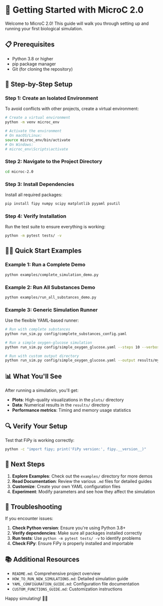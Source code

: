 # 🚀 Getting Started with MicroC 2.0

Welcome to MicroC 2.0! This guide will walk you through setting up and running your first biological simulation.

## 📋 Prerequisites

- Python 3.8 or higher
- pip package manager
- Git (for cloning the repository)

## 🔧 Step-by-Step Setup

### Step 1: Create an Isolated Environment

To avoid conflicts with other projects, create a virtual environment:

```bash
# Create a virtual environment
python -m venv microc_env

# Activate the environment
# On macOS/Linux:
source microc_env/bin/activate
# On Windows:
# microc_env\Scripts\activate
```

### Step 2: Navigate to the Project Directory

```bash
cd microc-2.0
```

### Step 3: Install Dependencies

Install all required packages:

```bash
pip install fipy numpy scipy matplotlib pyyaml psutil
```

### Step 4: Verify Installation

Run the test suite to ensure everything is working:

```bash
python -m pytest tests/ -v
```

## 🏃‍♂️ Quick Start Examples

### Example 1: Run a Complete Demo

```bash
python examples/complete_simulation_demo.py
```

### Example 2: Run All Substances Demo

```bash
python examples/run_all_substances_demo.py
```

### Example 3: Generic Simulation Runner

Use the flexible YAML-based runner:

```bash
# Run with complete substances
python run_sim.py config/complete_substances_config.yaml

# Run a simple oxygen-glucose simulation
python run_sim.py config/simple_oxygen_glucose.yaml --steps 10 --verbose

# Run with custom output directory
python run_sim.py config/simple_oxygen_glucose.yaml --output results/my_test
```

## 📊 What You'll See

After running a simulation, you'll get:

- **Plots**: High-quality visualizations in the `plots/` directory
- **Data**: Numerical results in the `results/` directory
- **Performance metrics**: Timing and memory usage statistics

## 🔍 Verify Your Setup

Test that FiPy is working correctly:

```bash
python -c "import fipy; print('FiPy version:', fipy.__version__)"
```

## 🎯 Next Steps

1. **Explore Examples**: Check out the `examples/` directory for more demos
2. **Read Documentation**: Review the various `.md` files for detailed guides
3. **Customize**: Create your own YAML configuration files
4. **Experiment**: Modify parameters and see how they affect the simulation

## 🐛 Troubleshooting

If you encounter issues:

1. **Check Python version**: Ensure you're using Python 3.8+
2. **Verify dependencies**: Make sure all packages installed correctly
3. **Run tests**: Use `python -m pytest tests/ -v` to identify problems
4. **Check FiPy**: Ensure FiPy is properly installed and importable

## 📚 Additional Resources

- `README.md`: Comprehensive project overview
- `HOW_TO_RUN_NEW_SIMULATIONS.md`: Detailed simulation guide
- `YAML_CONFIGURATION_GUIDE.md`: Configuration file documentation
- `CUSTOM_FUNCTIONS_GUIDE.md`: Customization instructions

Happy simulating! 🧬✨
